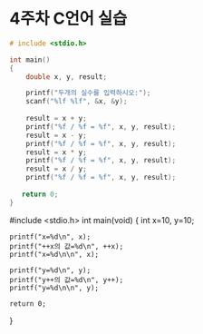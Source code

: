 # 4주차 C언어 실습

```C
# include <stdio.h>

int main()
{
    double x, y, result;

    printf("두개의 실수를 입력하시오:");
    scanf("%lf %lf", &x, &y);
    
    result = x + y;
    printf("%f / %f = %f", x, y, result);
    result = x - y; 
    printf("%f / %f = %f", x, y, result);
    result = x * y;
    printf("%f / %f = %f", x, y, result);
    result = x / y;
    printf("%f / %f = %f", x, y, result);
   
   return 0;
}
```
#include <stdio.h>
int main(void)
{
    int x=10, y=10;

    printf("x=%d\n", x);
    printf("++x의 값=%d\n", ++x);
    printf("x=%d\n\n", x);

    printf("y=%d\n", y);
    printf("y++의 값=%d\n", y++);
    printf("y=%d\n\n", y);

    return 0;

}
